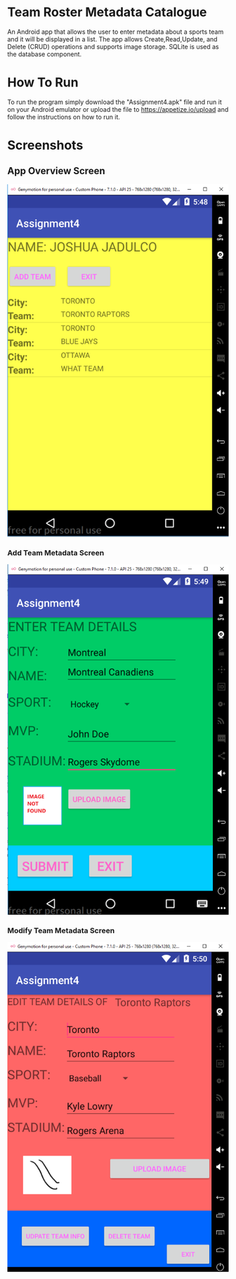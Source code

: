 # Team Roster Metadata Catalogue
An Android app that allows the user to enter metadata about a sports team and it will be displayed in a list. The app allows Create,Read,Update, and Delete (CRUD) operations and supports image storage. SQLite is used as the database component. 

# How To Run
To run the program simply download the "Assignment4.apk" file and run it on your Android emulator or upload the file to 
https://appetize.io/upload and follow the instructions on how to run it.
# Screenshots
## App Overview Screen
![](https://github.com/jtj9817/SideProjects/blob/master/Assignment6/Screenshots/App_Overview.png)
### Add Team Metadata Screen
![](https://github.com/jtj9817/SideProjects/blob/master/Assignment6/Screenshots/AddTeam_view.png)
### Modify Team Metadata Screen
![](https://github.com/jtj9817/SideProjects/blob/master/Assignment6/Screenshots/ModifyTeam_view.png)
